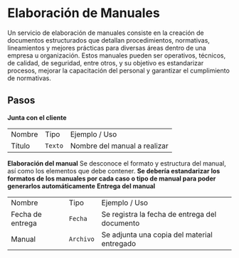 # Elaboración de Manuales

Un servicio de elaboración de manuales consiste en la creación de documentos estructurados que detallan procedimientos,
normativas, lineamientos y mejores prácticas para diversas áreas dentro de una empresa u organización. Estos manuales
pueden ser operativos, técnicos, de calidad, de seguridad, entre otros, y su objetivo es estandarizar procesos, mejorar
la capacitación del personal y garantizar el cumplimiento de normativas.

## Pasos

<procedure>
<step>
<b>Junta con el cliente</b>
<table>
<tr>
<td>Nombre</td>
<td>Tipo</td>
<td>Ejemplo / Uso</td>
</tr>
<tr>
<td>Título</td>
<td><code>Texto</code></td>
<td>Nombre del manual a realizar</td>
</tr>
</table>
</step>

<step>
<b>Elaboración del manual</b>
<warning>
Se desconoce el formato y estructura del manual, así como los elementos que debe contener.
<b>Se debería estandarizar los formatos de los manuales por cada caso o tipo de manual para poder generarlos
automáticamente</b>
</warning>
</step>

<step>
<b>Entrega del manual</b>
<table>
<tr>
<td>Nombre</td>
<td>Tipo</td>
<td>Ejemplo / Uso</td>
</tr>
<tr>
<td>Fecha de entrega</td>
<td><code>Fecha</code></td>
<td>Se registra la fecha de entrega del documento</td>
</tr>
<tr>
<td>Manual</td>
<td><code>Archivo</code></td>
<td>Se adjunta una copia del material entregado</td>
</tr>
</table>
<include from="Análisis-Bromatológico.md" element-id="pasos-informacion-desconocida"/>
</step>
</procedure>